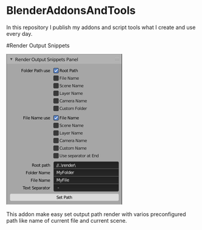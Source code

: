 # BlenderAddonsAndTools
In this repository I publish my addons and script tools what I create and use every day.

#Render Output Snippets

![GitHub Logo](/PanelPreview.PNG)

This addon make easy set output path render with varios preconfigured path like name of current file and current scene.
